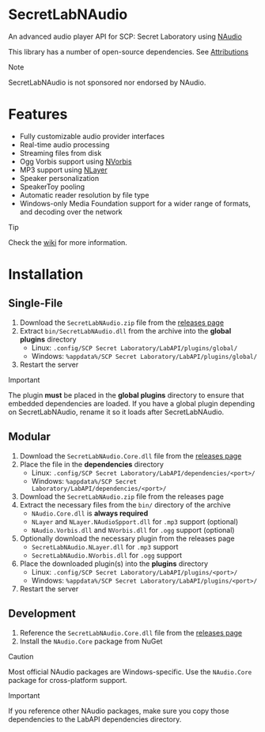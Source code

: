 ﻿# SecretLabNAudio

An advanced audio player API for SCP: Secret Laboratory using [NAudio](https://github.com/naudio/NAudio)

This library has a number of open-source dependencies. See [Attributions](ATTRIBUTIONS.md)

> [!NOTE]
> SecretLabNAudio is not sponsored nor endorsed by NAudio.

# Features

- Fully customizable audio provider interfaces
- Real-time audio processing
- Streaming files from disk
- Ogg Vorbis support using [NVorbis](https://github.com/NVorbis/NVorbis)
- MP3 support using [NLayer](https://github.com/naudio/NLayer)
- Speaker personalization
- SpeakerToy pooling
- Automatic reader resolution by file type
- Windows-only Media Foundation support for a wider range of formats, and decoding over the network

> [!TIP]
> Check the [wiki](https://github.com/Axwabo/SecretLabNAudio/wiki) for more information.

# Installation

## Single-File

1. Download the `SecretLabNAudio.zip` file from the [releases page](https://github.com/Axwabo/SecretLabNAudio/releases)
2. Extract `bin/SecretLabNAudio.dll` from the archive into the **global plugins** directory
    - Linux: `.config/SCP Secret Laboratory/LabAPI/plugins/global/`
    - Windows: `%appdata%/SCP Secret Laboratory/LabAPI/plugins/global/`
3. Restart the server

> [!IMPORTANT]
> The plugin **must** be placed in the **global plugins** directory to ensure that embedded dependencies are loaded.
> If you have a global plugin depending on SecretLabNAudio, rename it so it loads after SecretLabNAudio.

## Modular

1. Download the `SecretLabNAudio.Core.dll` file from the [releases page](https://github.com/Axwabo/SecretLabNAudio/releases)
2. Place the file in the **dependencies** directory
    - Linux: `.config/SCP Secret Laboratory/LabAPI/dependencies/<port>/`
    - Windows: `%appdata%/SCP Secret Laboratory/LabAPI/dependencies/<port>/`
3. Download the `SecretLabNAudio.zip` file from the releases page
4. Extract the necessary files from the `bin/` directory of the archive
    - `NAudio.Core.dll` is **always required**
    - `NLayer` and `NLayer.NAudioSpport.dll` for `.mp3` support (optional)
    - `NAudio.Vorbis.dll` and `NVorbis.dll` for `.ogg` support (optional)
5. Optionally download the necessary plugin from the releases page
    - `SecretLabNAudio.NLayer.dll` for `.mp3` support
    - `SecretLabNAudio.NVorbis.dll` for `.ogg` support
6. Place the downloaded plugin(s) into the **plugins** directory
    - Linux: `.config/SCP Secret Laboratory/LabAPI/plugins/<port>/`
    - Windows: `%appdata%/SCP Secret Laboratory/LabAPI/plugins/<port>/`
7. Restart the server

## Development

1. Reference the `SecretLabNAudio.Core.dll` file from the [releases page](https://github.com/Axwabo/SecretLabNAudio/releases)
2. Install the `NAudio.Core` package from NuGet

> [!CAUTION]
> Most official NAudio packages are Windows-specific. Use the `NAudio.Core` package for cross-platform support.

> [!IMPORTANT]
> If you reference other NAudio packages, make sure you copy those dependencies to the LabAPI dependencies directory.
